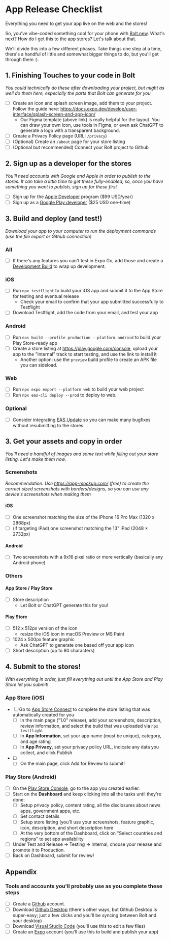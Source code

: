 # App Release Checklist
Everything you need to get your app live on the web and the stores!

So, you've vibe-coded something cool for your phone with [Bolt.new](https://bolt.new). What's next? How do I get this to the app stores? Let's talk about that.

We'll divide this into a few different phases. Take things one step at a time, there's a handful of little and somewhat bigger things to do, but you'll get through them :).

## 1. Finishing Touches to your code in Bolt
_You could technically do these after downloading your project, but might as well do them here, especially the parts that Bolt can generate for you_
- [ ] Create an icon and splash screen image, add them to your project. Follow the guide here: https://docs.expo.dev/develop/user-interface/splash-screen-and-app-icon/
  - Our Figma template (above link) is really helpful for the layout. You can draw your own icon, use tools in Figma, or even ask ChatGPT to generate a logo with a transparent background.
- [ ] Create a Privacy Policy page (URL: `/privacy`)
- [ ] (Optional) Create an `/about` page for your store listing
- [ ] (Optional but recommended) Connect your Bolt project to Github

## 2. Sign up as a developer for the stores
_You'll need accounts with Google and Apple in order to publish to the stores. It can take a little time to get these fully-enabled, so, once you have something you want to publish, sign up for these first_
- [ ] Sign up for the [Apple Developer](https://developer.apple.com/) program ($99 USD/year)
- [ ] Sign up as a [Google Play developer](https://play.google.com/console/u/0/signup) ($25 USD one-time)

## 3. Build and deploy (and test!)
_Download your app to your computer to run the deployment commands (use the file export or Github connection)_

### All
- [ ] If there's any features you can't test in Expo Go, add those and create a [Development Build](https://docs.expo.dev/develop/development-builds/introduction/) to wrap up development.

### iOS
- [ ] Run `npx testflight` to build your iOS app and submit it to the App Store for testing and eventual release
  - Check your email to confirm that your app submitted successfully to Testflight
- [ ] Download Testflight, add the code from your email, and test your app

### Android
- [ ] Run `eas build --profile production --platform android` to build your Play Store-ready app
- [ ] Create a store listing at https://play.google.com/console, upload your app to the "Internal" track to start testing, and use the link to install it
  - Another option: use the `preview` build profile to create an APK file you can sideload.

### Web
- [ ] Run `npx expo export --platform web` to build your web project
- [ ] Run `npx eas-cli deploy --prod` to deploy to web.

### Optional
- [ ] Consider integrating [EAS Update](https://docs.expo.dev/eas-update/introduction/) so you can make many bugfixes without resubmitting to the stores.

## 3. Get your assets and copy in order
_You'll need a handful of images and some text while filling out your store listing. Let's make them now._

### Screenshots
_Recommendation: Use https://app-mockup.com/ (free) to create the correct sized screenshots with borders/designs, so you can use any device's screenshots when making them_

#### iOS
- [ ] One screenshot matching the size of the iPhone 16 Pro Max (1320 x 2868px)
- [ ] (if targeting iPad) one screenshot matching the 13" iPad (2048 × 2732px)

#### Android
- [ ] Two screenshots with a 9x16 pixel ratio or more vertically (basically any Android phone)

### Others

#### App Store / Play Store
- [ ] Store description
  - Let Bolt or ChatGPT generate this for you!

#### Play Store
- [ ] 512 x 512px version of the icon
  - resize the iOS icon in macOS Preview or MS Paint
- [ ] 1024 x 500px feature graphic
  - Ask ChatGPT to generate one based off your app icon
- [ ] Short description (up to 80 characters)

## 4. Submit to the stores!
_With everything in order, just fill everything out until the App Store and Play Store let you submit!_

### App Store (iOS)
- [ ] Go to [App Store Connect](https://appstoreconnect.apple.com/) to complete the store listing that was automatically created for you
  - [ ] In the main page ("1.0" release), add your screenshots, description, review information, and select the build that was uploaded via `npx testflight`
  - [ ] In **App Information**, set your app name (must be unique), category, and age rating
  - [ ] In **App Privacy**, set your privacy policy URL, indicate any data you collect, and click Publish
- [ ] - [ ] On the main page, click Add for Review to submit!

### Play Store (Android)
- [ ] On the [Play Store Console](https://play.google.com/console), go to the app you created earlier.
- [ ] Start on the **Dashboard** and keep clicking into all the tasks until they're done:
  - [ ] Setup privacy policy, content rating, all the disclosures about news apps, government apps, etc.
  - [ ] Set contact details
  - [ ] Setup store listing (you'll use your screenshots, feature graphic, icon, description, and short description here
  - [ ] At the very bottom of the Dashboard, click on "Select countries and regions" to set app availability
- [ ] Under Test and Release -> Testing -> Internal, choose your release and promote it to Production.
- [ ] Back on Dashboard, submit for review!

## Appendix

### Tools and accounts you'll probably use as you complete these steps

- [ ] Create a [Github](https://github.com) account.
- [ ] Download [Github Desktop](https://github.com/apps/desktop) (there's other ways, but Github Desktop is super-easy; just a few clicks and you'll be syncing between Bolt and your desktop)
- [ ] Download [Visual Studio Code](https://code.visualstudio.com/) (you'll use this to edit a few files)
- [ ] Create an [Expo](https://expo.dev) account (you'll use this to build and publish your app)
